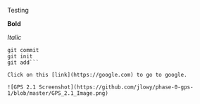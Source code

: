 Testing

**Bold**

*Italic*

```git push
git commit
git init
git add```

Click on this [link](https://google.com) to go to google.

![GPS 2.1 Screenshot](https://github.com/jlowy/phase-0-gps-1/blob/master/GPS_2.1_Image.png)
